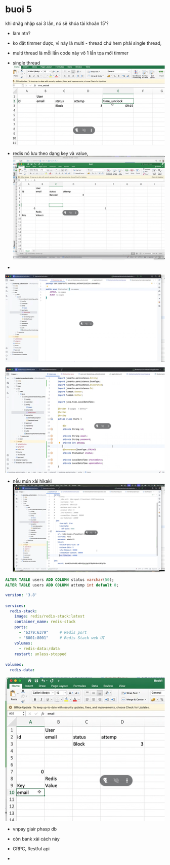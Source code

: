 # buoi 5

khi đnăg nhập sai 3 lần, nó sẽ khóa tài khoản 15'?
- làm ntn?

- ko đặt timmer được, vì này là multi - thread chứ hem phải single thread, 
- multi thread là mỗi lần code này vô 1 lần tọa mới timmer 
- single thread 
![alt text](image.png)


- redis nó lưu theo dạng key và value,
![alt text](image-1.png)

- 
![alt text](image-2.png)

![alt text](image-3.png)


- nếu mún xài hikaki
![alt text](image-4.png)

```sql
ALTER TABLE users ADD COLUMN status varchar(50);
ALTER TABLE users ADD COLUMN attemp int default 0;
```

```yml
version: '3.8'

services:
  redis-stack:
    image: redis/redis-stack:latest
    container_name: redis-stack
    ports:
      - "6379:6379"     # Redis port
      - "8001:8001"     # Redis Stack web UI
    volumes:
      - redis-data:/data
    restart: unless-stopped

volumes:
  redis-data:
```

![alt text](image-5.png)

- vnpay giair phasp db
- còn bank xài cách này

- GRPC, Restful api
- 